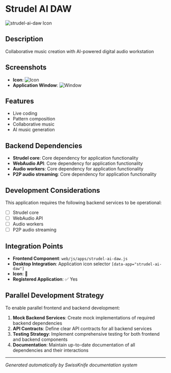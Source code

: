 # Strudel AI DAW

![strudel-ai-daw Icon](../screenshots/strudel-ai-daw-icon.png)

## Description
Collaborative music creation with AI-powered digital audio workstation

## Screenshots
- **Icon**: ![Icon](../screenshots/strudel-ai-daw-icon.png)
- **Application Window**: ![Window](../screenshots/strudel-ai-daw-window.png)

## Features
- Live coding
- Pattern composition
- Collaborative music
- AI music generation

## Backend Dependencies
- **Strudel core**: Core dependency for application functionality
- **WebAudio API**: Core dependency for application functionality
- **Audio workers**: Core dependency for application functionality
- **P2P audio streaming**: Core dependency for application functionality

## Development Considerations
This application requires the following backend services to be operational:
- [ ] Strudel core
- [ ] WebAudio API
- [ ] Audio workers
- [ ] P2P audio streaming

## Integration Points
- **Frontend Component**: `web/js/apps/strudel-ai-daw.js`
- **Desktop Integration**: Application icon selector `[data-app="strudel-ai-daw"]`
- **Icon**: 🎵
- **Registered Application**: ✅ Yes

## Parallel Development Strategy
To enable parallel frontend and backend development:

1. **Mock Backend Services**: Create mock implementations of required backend dependencies
2. **API Contracts**: Define clear API contracts for all backend services
3. **Testing Strategy**: Implement comprehensive testing for both frontend and backend components
4. **Documentation**: Maintain up-to-date documentation of all dependencies and their interactions

---
*Generated automatically by SwissKnife documentation system*
